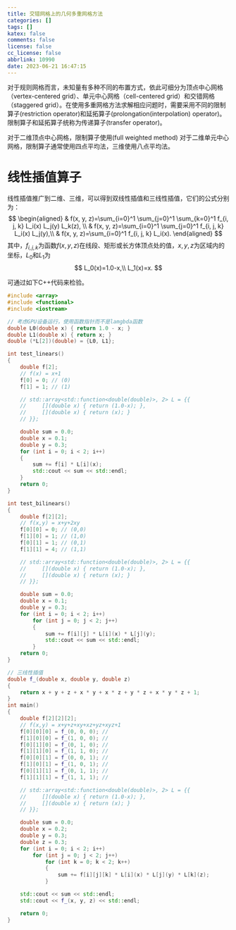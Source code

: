 ```yaml
---
title: 交错网格上的几何多重网格方法
categories: []
tags: []
katex: false
comments: false
license: false
cc_license: false
abbrlink: 10990
date: 2023-06-21 16:47:15
---
```




<!--more-->

对于规则网格而言，未知量有多种不同的布置方式，依此可细分为顶点中心网格（vertex-centered grid）、单元中心网格（cell-centered grid）和交错网格（staggered grid）。在使用多重网格方法求解相应问题时，需要采用不同的限制算子(restriction operator)和延拓算子(prolongation(interpolation) operator)。限制算子和延拓算子统称为传递算子(transfer operator)。

对于二维顶点中心网格，限制算子使用(full weighted method)
对于二维单元中心网格，限制算子通常使用四点平均法，三维使用八点平均法。

# 线性插值算子
线性插值推广到二维、三维，可以得到双线性插值和三线性插值，它们的公式分别为：
$$
\begin{aligned}
& f(x, y, z)=\sum_{i=0}^1 \sum_{j=0}^1 \sum_{k=0}^1 f_{i, j, k} L_i(x) L_j(y) L_k(z), \\
& f(x, y, z)=\sum_{i=0}^1 \sum_{j=0}^1 f_{i, j, k} L_i(x) L_j(y),\\
& f(x, y, z)=\sum_{i=0}^1 f_{i, j, k} L_i(x).
\end{aligned}
$$
其中，$f_{i,j,k}$为函数$f(x,y,z)$在线段、矩形或长方体顶点处的值，$x,y,z$为区域内的坐标，$L_0$和$L_1$为
$$
L_0(x)=1.0-x,\\
L_1(x)=x.
$$


可通过如下C++代码来检验。

```c++
#include <array>
#include <functional>
#include <iostream>

// 考虑GPU设备运行，使用函数指针而不是lamgbda函数
double L0(double x) { return 1.0 - x; }
double L1(double x) { return x; }
double (*L[2])(double) = {L0, L1};

int test_linears()
{
    double f[2];
    // f(x) = x+1
    f[0] = 0; // (0)
    f[1] = 1; // (1)

    // std::array<std::function<double(double)>, 2> L = {{
    //     [](double x) { return (1.0-x); },
    //     [](double x) { return (x); }
    // }};

    double sum = 0.0;
    double x = 0.1;
    double y = 0.3;
    for (int i = 0; i < 2; i++)
    {
        sum += f[i] * L[i](x);
        std::cout << sum << std::endl;
    }
    return 0;
}

int test_bilinears()
{
    double f[2][2];
    // f(x,y) = x+y+2xy
    f[0][0] = 0; // (0,0)
    f[1][0] = 1; // (1,0)
    f[0][1] = 1; // (0,1)
    f[1][1] = 4; // (1,1)

    // std::array<std::function<double(double)>, 2> L = {{
    //     [](double x) { return (1.0-x); },
    //     [](double x) { return (x); }
    // }};

    double sum = 0.0;
    double x = 0.1;
    double y = 0.3;
    for (int i = 0; i < 2; i++)
        for (int j = 0; j < 2; j++)
        {
            sum += f[i][j] * L[i](x) * L[j](y);
            std::cout << sum << std::endl;
        }
    return 0;
}

// 三线性插值
double f_(double x, double y, double z)
{
    return x + y + z + x * y + x * z + y * z + x * y * z + 1;
}
int main()
{
    double f[2][2][2];
    // f(x,y) = x+y+z+xy+xz+yz+xyz+1
    f[0][0][0] = f_(0, 0, 0); //
    f[1][0][0] = f_(1, 0, 0); //
    f[0][1][0] = f_(0, 1, 0); //
    f[1][1][0] = f_(1, 1, 0); //
    f[0][0][1] = f_(0, 0, 1); //
    f[1][0][1] = f_(1, 0, 1); //
    f[0][1][1] = f_(0, 1, 1); //
    f[1][1][1] = f_(1, 1, 1); //

    // std::array<std::function<double(double)>, 2> L = {{
    //     [](double x) { return (1.0-x); },
    //     [](double x) { return (x); }
    // }};

    double sum = 0.0;
    double x = 0.2;
    double y = 0.3;
    double z = 0.3;
    for (int i = 0; i < 2; i++)
        for (int j = 0; j < 2; j++)
            for (int k = 0; k < 2; k++)
            {
                sum += f[i][j][k] * L[i](x) * L[j](y) * L[k](z);
            }

    std::cout << sum << std::endl;
    std::cout << f_(x, y, z) << std::endl;

    return 0;
}

```
